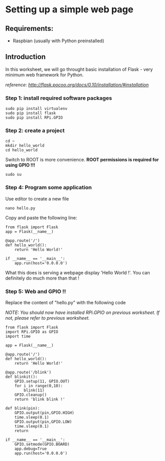 # Setting up a simple web page

## Requirements:

- Raspbian (usually with Python preinstalled)

## Introduction

In this worksheet, we will go throught basic installation of Flask - very minimum web framework for Python.

*reference: http://flask.pocoo.org/docs/0.10/installation/#installation*

### Step 1: install required software packages

```
sudo pip install virtualenv
sudo pip install flask
sudo pip install RPi.GPIO
```



### Step 2: create a project

```
cd ~
mkdir hello_world
cd hello_world
```

Switch to ROOT is more convenience. **ROOT permissions is required for using GPIO !!!**

```
sudo su
```

### Step 4: Program some application

Use editor to create a new file

```
nano hello.py

```

Copy and paste the following line:

```
from flask import Flask
app = Flask(__name__)

@app.route('/')
def hello_world():
    return 'Hello World!'

if __name__ == '__main__':
    app.run(host='0.0.0.0')
```

What this does is serving a webpage display 'Hello World !'. You can definitely do much more than that !


### Step 5: Web and GPIO !!

Replace the content of "hello.py" with the following code

*NOTE: You should now have installed RPi.GPIO on previous worksheet. If not, please refer to previous worksheet.*


```
from flask import Flask
import RPi.GPIO as GPIO
import time

app = Flask(__name__)

@app.route('/')
def hello_world():
    return 'Hello World!'

@app.route('/blink')
def blinkit():
    GPIO.setup(11, GPIO.OUT)
    for i in range(0,10):
        blink(11)
    GPIO.cleanup()
    return 'blink blink !'

def blink(pin):
    GPIO.output(pin,GPIO.HIGH)
    time.sleep(0.1)
    GPIO.output(pin,GPIO.LOW)
    time.sleep(0.1)
    return

if __name__ == '__main__':
    GPIO.setmode(GPIO.BOARD)
    app.debug=True
    app.run(host='0.0.0.0')

```